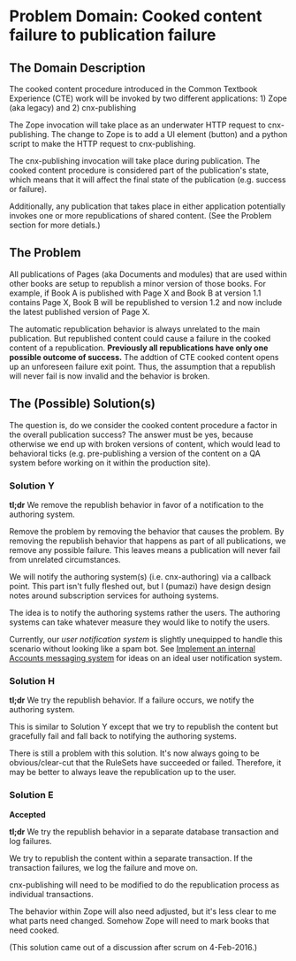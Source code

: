# Problem Domain: Cooked content failure to publication failure

## The Domain Description

The cooked content procedure introduced in the Common Textbook Experience (CTE) work
will be invoked by two different applications: 1) Zope (aka legacy) and 2) cnx-publishing

The Zope invocation will take place as an underwater HTTP request to cnx-publishing. The change to Zope is to add a UI element (button) and a python script to make the HTTP request to cnx-publishing.

The cnx-publishing invocation will take place during publication. The cooked content procedure is considered part of the publication's state, which means that it will affect the final state of the publication (e.g. success or failure).

Additionally, any publication that takes place in either application potentially invokes one or more republications of shared content. (See the Problem section for more detials.)

## The Problem

All publications of Pages (aka Documents and modules) that are used within other books are setup to republish a minor version of those books. For example, if Book A is published with Page X and Book B at version 1.1 contains Page X, Book B will be republished to version 1.2 and now include the latest published version of Page X.

The automatic republication behavior is always unrelated to the main publication. But republished content could cause a failure in the cooked content of a republication. **Previously all republications have only one possible outcome of success.** The addtion of CTE cooked content opens up an unforeseen failure exit point. Thus, the assumption that a republish will never fail is now invalid and the behavior is broken.

## The (Possible) Solution(s)

The question is, do we consider the cooked content procedure a factor in the overall publication success? The answer must be yes, because otherwise we end up with broken versions of content, which would lead to behavioral ticks (e.g. pre-publishing a version of the content on a QA system before working on it within the production site).

### Solution Y

**tl;dr** We remove the republish behavior in favor of a notification to the authoring system.

Remove the problem by removing the behavior that causes the problem. By removing the republish behavior that happens as part of all publications, we remove any possible failure. This leaves means a publication will never fail from unrelated circumstances.

We will notify the authoring system(s) (i.e. cnx-authoring) via a callback point. This part isn't fully fleshed out, but I (pumazi) have design design notes around subscription services for authoing systems.

The idea is to notify the authoring systems rather the users. The authoring systems can take whatever measure they would like to notify the users.

Currently, our *user notification system* is slightly unequipped to handle this scenario without looking like a spam bot. See [Implement an internal Accounts messaging system](https://trello.com/c/NuDqhk26/17-implement-an-internal-accounts-messaging-system) for ideas on an ideal user notification system.

### Solution H

**tl;dr** We try the republish behavior. If a failure occurs, we notify the authoring system.

This is similar to Solution Y except that we try to republish the content but gracefully fail and fall back to notifying the authoring systems.

There is still a problem with this solution. It's now always going to be obvious/clear-cut that the RuleSets have succeeded or failed. Therefore, it may be better to always leave the republication up to the user.

### Solution E

**Accepted**

**tl;dr** We try the republish behavior in a separate database transaction and log failures.

We try to republish the content within a separate transaction. If the transaction failures, we log the failure and move on.

cnx-publishing will need to be modified to do the republication process as individual transactions.

The behavior within Zope will also need adjusted, but it's less clear to me what parts need changed. Somehow Zope will need to mark books that need cooked.

(This solution came out of a discussion after scrum on 4-Feb-2016.)
